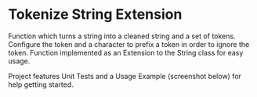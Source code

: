# Tokenize String Extension
Function which turns a string into a cleaned string and a set of tokens. Configure the token and a character to prefix a token in order to ignore the token. Function implemented as an Extension to the String class for easy usage.

Project features Unit Tests and a Usage Example (screenshot below) for help getting started.